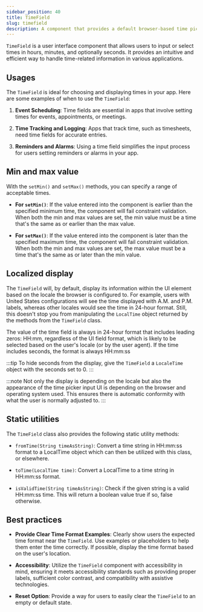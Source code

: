 ```yaml
---
sidebar_position: 40
title: TimeField
slug: timefield
description: A component that provides a default browser-based time picker for selecting a time value through an input field.
---
```


<DocChip chip='shadow' />
<DocChip chip='name' label="dwc-field" />
<JavadocLink type="foundation" location="com/webforj/component/field/TimeField" top='true'/>

<ParentLink parent="Field" />

`TimeField` is a user interface component that allows users to input or select times in hours, minutes, and optionally seconds. It provides an intuitive and efficient way to handle time-related information in various applications.

<ComponentDemo 
path='/webforj/timefield?' 
javaE='https://raw.githubusercontent.com/webforj/webforj-documentation/refs/heads/main/src/main/java/com/webforj/samples/views/fields/timefield/TimeFieldView.java'
/>

## Usages

The `TimeField` is ideal for choosing and displaying times in your app. Here are some examples of when to use the `TimeField`:

1. **Event Scheduling**: Time fields are essential in apps that involve setting times for events, appointments, or meetings.

2. **Time Tracking and Logging**: Apps that track time, such as timesheets, need time fields for accurate entries.

3. **Reminders and Alarms**: Using a time field simplifies the input process for users setting reminders or alarms in your app.

## Min and max value

With the `setMin()` and `setMax()` methods, you can specify a range of acceptable times.

- **For `setMin()`**: If the value entered into the component is earlier than the specified minimum time, the component will fail constraint validation. When both the min and max values are set, the min value must be a time that's the same as or earlier than the max value.

- **For `setMax()`**: If the value entered into the component is later than the specified maximum time, the component will fail constraint validation. When both the min and max values are set, the max value must be a time that's the same as or later than the min value. 

## Localized display

The `TimeField` will, by default, display its information within the UI element based on the locale the browser is configured to. For example, users with United States configurations will see the time displayed with A.M. and P.M. labels, whereas other locales would see the time in 24-hour format. Still, this doesn't stop you from manipulating the `LocalTime` object returned by the methods from the `TimeField` class.

The value of the time field is always in 24-hour format that includes leading zeros: HH:mm, regardless of the UI field format, which is likely to be selected based on the user's locale (or by the user agent). If the time includes seconds, the format is always HH:mm:ss

:::tip
To hide seconds from the display, give the `TimeField` a `LocaleTime` object with the seconds set to 0.
:::

:::note
Not only the display is depending on the locale but also the appearance of the time picker input UI is depending on the browser and operating system used. This ensures there is automatic conformity with what the user is normally adjusted to.
:::

## Static utilities

The `TimeField` class also provides the following static utility methods:

- `fromTime(String timeAsString)`: Convert a time string in HH:mm:ss format to a LocalTime object which can then be utilized with this class, or elsewhere.

- `toTime(LocalTime time)`: Convert a LocalTime to a time string in HH:mm:ss format.

- `isValidTime(String timeAsString)`: Check if the given string is a valid HH:mm:ss time. This will return a boolean value true if so, false otherwise.

## Best practices

- **Provide Clear Time Format Examples**: Clearly show users the expected time format near the `TimeField`. Use examples or placeholders to help them enter the time correctly. If possible, display the time format based on the user's location.

- **Accessibility**: Utilize the `TimeField` component with accessibility in mind, ensuring it meets accessibility standards such as providing proper labels, sufficient color contrast, and compatibility with assistive technologies.

- **Reset Option**: Provide a way for users to easily clear the `TimeField` to an empty or default state.